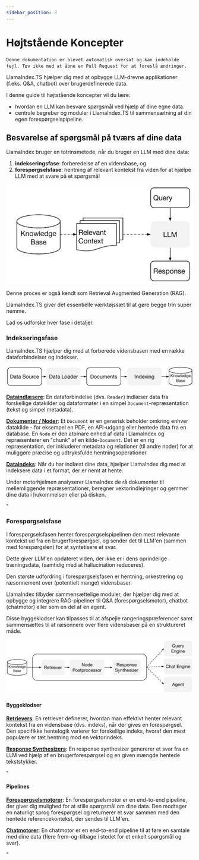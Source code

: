 ```yaml
---
sidebar_position: 3
---
```


# Højtstående Koncepter

`Denne dokumentation er blevet automatisk oversat og kan indeholde fejl. Tøv ikke med at åbne en Pull Request for at foreslå ændringer.`

LlamaIndex.TS hjælper dig med at opbygge LLM-drevne applikationer (f.eks. Q&A, chatbot) over brugerdefinerede data.

I denne guide til højtstående koncepter vil du lære:

- hvordan en LLM kan besvare spørgsmål ved hjælp af dine egne data.
- centrale begreber og moduler i LlamaIndex.TS til sammensætning af din egen forespørgselspipeline.

## Besvarelse af spørgsmål på tværs af dine data

LlamaIndex bruger en totrinsmetode, når du bruger en LLM med dine data:

1. **indekseringsfase**: forberedelse af en vidensbase, og
2. **forespørgselsfase**: hentning af relevant kontekst fra viden for at hjælpe LLM med at svare på et spørgsmål

![](./_static/concepts/rag.jpg)

Denne proces er også kendt som Retrieval Augmented Generation (RAG).

LlamaIndex.TS giver det essentielle værktøjssæt til at gøre begge trin super nemme.

Lad os udforske hver fase i detaljer.

### Indekseringsfase

LlamaIndex.TS hjælper dig med at forberede vidensbasen med en række dataforbindelser og indekser.

![](./_static/concepts/indexing.jpg)

[**Dataindlæsere**](./modules/high_level/data_loader.md):
En dataforbindelse (dvs. `Reader`) indlæser data fra forskellige datakilder og dataformater i en simpel `Document`-repræsentation (tekst og simpel metadata).

[**Dokumenter / Noder**](./modules/high_level/documents_and_nodes.md): Et `Document` er en generisk beholder omkring enhver datakilde - for eksempel en PDF, en API-udgang eller hentede data fra en database. En `Node` er den atomare enhed af data i LlamaIndex og repræsenterer en "chunk" af en kilde-`Document`. Det er en rig repræsentation, der inkluderer metadata og relationer (til andre noder) for at muliggøre præcise og udtryksfulde hentningsoperationer.

[**Dataindeks**](./modules/high_level/data_index.md):
Når du har indlæst dine data, hjælper LlamaIndex dig med at indeksere data i et format, der er nemt at hente.

Under motorhjelmen analyserer LlamaIndex de rå dokumenter til mellemliggende repræsentationer, beregner vektorindlejringer og gemmer dine data i hukommelsen eller på disken.

"

### Forespørgselsfase

I forespørgselsfasen henter forespørgselspipelinen den mest relevante kontekst ud fra en brugerforespørgsel,
og sender det til LLM'en (sammen med forespørgslen) for at syntetisere et svar.

Dette giver LLM'en opdateret viden, der ikke er i dens oprindelige træningsdata,
(samtidig med at hallucination reduceres).

Den største udfordring i forespørgselsfasen er hentning, orkestrering og ræsonnement over (potentielt mange) vidensbaser.

LlamaIndex tilbyder sammensættelige moduler, der hjælper dig med at opbygge og integrere RAG-pipeliner til Q&A (forespørgselsmotor), chatbot (chatmotor) eller som en del af en agent.

Disse byggeklodser kan tilpasses til at afspejle rangeringspræferencer samt sammensættes til at ræsonnere over flere vidensbaser på en struktureret måde.

![](./_static/concepts/querying.jpg)

#### Byggeklodser

[**Retrievers**](./modules/low_level/retriever.md):
En retriever definerer, hvordan man effektivt henter relevant kontekst fra en vidensbase (dvs. indeks), når der gives en forespørgsel.
Den specifikke hentelogik varierer for forskellige indeks, hvoraf den mest populære er tæt hentning mod en vektorindeks.

[**Response Synthesizers**](./modules/low_level/response_synthesizer.md):
En response synthesizer genererer et svar fra en LLM ved hjælp af en brugerforespørgsel og en given mængde hentede tekststykker.

"

#### Pipelines

[**Forespørgselsmotorer**](./modules/high_level/query_engine.md):
En forespørgselsmotor er en end-to-end pipeline, der giver dig mulighed for at stille spørgsmål om dine data.
Den modtager en naturligt sprog forespørgsel og returnerer et svar sammen med den hentede referencekontekst, der sendes til LLM'en.

[**Chatmotorer**](./modules/high_level/chat_engine.md):
En chatmotor er en end-to-end pipeline til at føre en samtale med dine data
(flere frem-og-tilbage i stedet for et enkelt spørgsmål og svar).

"
